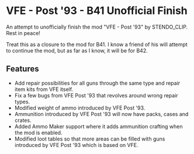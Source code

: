 # VFE - Post '93 - B41 Unofficial Finish

An attempt to unofficially finish the mod "VFE - Post '93" by STENDO_CLIP. Rest in peace!

Treat this as a closure to the mod for B41. I know a friend of his will attempt to continue the mod, but as far as I know, it will be for B42.

## Features

- Add repair possibilities for all guns through the same type and repair item kits from VFE itself.
- Fix a few bugs from VFE Post '93 that revolves around wrong repair types.
- Modified weight of ammo introduced by VFE Post '93.
- Ammunition introduced by VFE Post '93 will now have packs, cases and crates.
- Added Ammo Maker support where it adds ammunition crafting when the mod is enabled.
- Modified loot tables so that more areas can be filled with guns introduced by VFE Post '93 which is based on VFE.